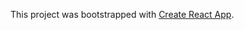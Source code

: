 

This project was bootstrapped with [Create React App](https://github.com/facebookincubator/create-react-app).